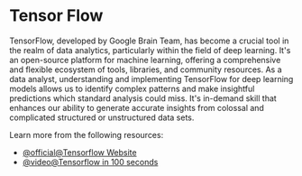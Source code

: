 # Tensor Flow 

TensorFlow, developed by Google Brain Team, has become a crucial tool in the realm of data analytics, particularly within the field of deep learning. It's an open-source platform for machine learning, offering a comprehensive and flexible ecosystem of tools, libraries, and community resources. As a data analyst, understanding and implementing TensorFlow for deep learning models allows us to identify complex patterns and make insightful predictions which standard analysis could miss. It's in-demand skill that enhances our ability to generate accurate insights from colossal and complicated structured or unstructured data sets.

Learn more from the following resources:

- [@official@Tensorflow Website](https://www.tensorflow.org/)
- [@video@Tensorflow in 100 seconds](https://www.youtube.com/watch?v=i8NETqtGHms)